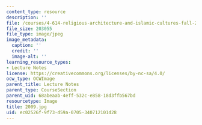 ```yaml
---
content_type: resource
description: ''
file: /courses/4-614-religious-architecture-and-islamic-cultures-fall-2002/ec02526f9f73d59a0705340712101d28_2009.jpg
file_size: 203055
file_type: image/jpeg
image_metadata:
  caption: ''
  credit: ''
  image-alt: ''
learning_resource_types:
- Lecture Notes
license: https://creativecommons.org/licenses/by-nc-sa/4.0/
ocw_type: OCWImage
parent_title: Lecture Notes
parent_type: CourseSection
parent_uid: 68abeaab-4eff-532c-e858-18d3ffb567bd
resourcetype: Image
title: 2009.jpg
uid: ec02526f-9f73-d59a-0705-340712101d28
---
```

